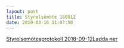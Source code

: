 ```yaml
---
layout: post
title: Styrelsemöte 180912
date: 2019-03-16 11:07:50
---
```


<!-- wp:file {"id":1410,"href":"/assets/2019/03/Styrelsemote_9_20180912.pdf"} -->
<div class="wp-block-file"><a href="/assets/2019/03/Styrelsemote_9_20180912.pdf">Styrelsemötesprotokoll 2018-09-12</a><a href="/assets/2019/03/Styrelsemote_9_20180912.pdf" class="wp-block-file__button" download>Ladda ner</a></div>
<!-- /wp:file -->